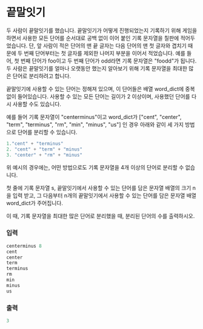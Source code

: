 # 끝말잇기
두 사람이 끝말잇기를 했습니다. 끝말잇기가 어떻게 진행되었는지 기록하기 위해 게임을 하면서 사용한 모든 단어를 순서대로 공백 없이 이어 붙인 기록 문자열을 칠판에 적어두었습니다. 단, 앞 사람이 적은 단어의 맨 끝 글자는 다음 단어의 맨 첫 글자와 겹치기 때문에 두 번째 단어부터는 첫 글자를 제외한 나머지 부분을 이어서 적었습니다.
예를 들어, 첫 번째 단어가 foo이고 두 번째 단어가 odd라면 기록 문자열은 "foodd"가 됩니다. 두 사람은 끝말잇기를 얼마나 오랫동안 했는지 알아보기 위해 기록 문자열을 최대한 많은 단어로 분리하려고 합니다.

끝말잇기에 사용할 수 있는 단어는 정해져 있으며, 이 단어들은 배열 word_dict에 중복 없이 들어있습니다. 사용할 수 있는 모든 단어는 길이가 2 이상이며, 사용했던 단어를 다시 사용할 수도 있습니다.

예를 들어 기록 문자열이 "centerminus"이고 word_dict가 ["cent", "center", "term", "terminus", "rm", "min", "minus", "us"] 인 경우 아래와 같이 세 가지 방법으로 단어를 분리할 수 있습니다.

```jsx
1."cent" + "terminus"
2. "cent" + "term" + "minus"
3. "center" + "rm" + "minus"
```

위 예시의 경우에는, 어떤 방법으로도 기록 문자열을 4개 이상의 단어로 분리할 수 없습니다.

첫 줄에 기록 문자열 s, 끝말잇기에서 사용할 수 있는 단어를 담은 문자열 배열의 크기 n을  입력 받고, 그 다음부터 n개의 끝말잇기에서 사용할 수 있는 단어를 담은 문자열 배열 word_dict가 주어집니다.

이 때, 기록 문자열을 최대한 많은 단어로 분리했을 때, 분리된 단어의 수를 출력하시오.

### 입력

```jsx
centerminus 8
cent
center
term
terminus
rm
min
minus
us
```

### 출력

```jsx
3
```